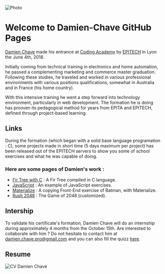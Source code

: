 ![Photo](http://files.softicons.com/download/folder-icons/blumarble-folders-icons-by-lukeedee/png/128x128/User.png) 
# Welcome to Damien-Chave GitHub Pages


[Damien Chave<target-blank>](https://damien-chave.github.io/Home/CV%20Damien%20Chave.pdf)<target-blank> made his entrance at [Coding Academy](http://www.coding-academy.fr/la-formation)<target-blank> by [EPITECH](http://www.epitech.eu/coding-academy.aspx)<target-blank> in Lyon the June 4th, 2018.

Initially coming from technical training in electronics and home automation, he passed a complementing marketing and commerce master graduation. Following these studies, he traveled and worked in various professional environments with various positions qualifications, somewhat in Australia and in France (his home country).

With this intensive training he went a step forward into technology environment, particularly in web development. The formation he is doing has prooven its pedagogical method for years from EPITA and EPITECH, defined through project-based learning.


## Links

During the formation (which began with a solid base language programation : C), some projects made in short time (5 days maximum per project) has been released out of the EPITECH servers to show you some of school exercises and what he was capable of doing.

### Here are some pages of Damien's work :
- [Fir Tree with C](https://damien-chave.github.io/Fir_tree_CA-Epitech/)<target-blank> : A Fir Tree compiled in C language.
- [JavaScript](https://damien-chave.github.io/JavaScript_exercises/)<target-blank> : An example of JavaScript exercises.
- [Materialize](https://damien-chave.github.io/materialize_Batman_exercise/)<target-blank> : A copying Front-End exercise of Batman, with Materialize.
- [Rush 2048](https://damien-chave.github.io/2048_CA-Epitech/)<target-blank> : The Game of 2048 (customized).


## Intership

To validate his certificate's formation, Damien Chave will do an internship during approximately 4 months from the October 15th. 
Are interested to collaborate with him ?
Do not hesitate to contact him at damien.chave.pro@gmail.com and you can also fill the quizz [here](https://docs.google.com/forms/d/e/1FAIpQLSe5XfgPAcuN6r-FDk90TFcjHp_HXorV7jOqLE_VWCqWw3SCug/viewform?usp=sf_link)<target-blank>.

## Resume

![CV Damien Chave](https://damien-chave.github.io/Home/CV%20Damien%20Chave.png)
